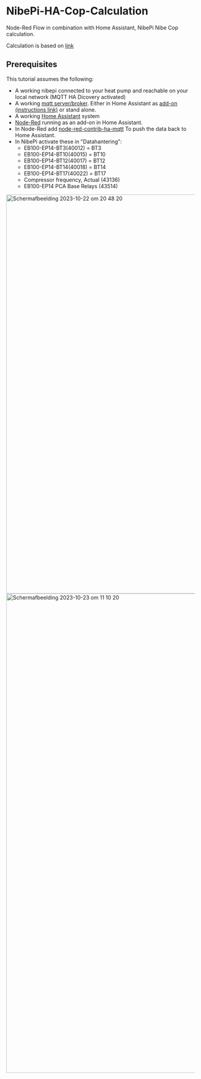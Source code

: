 # NibePi-HA-Cop-Calculation
Node-Red Flow in combination with Home Assistant, NibePi Nibe Cop calculation.

Calculation is based on [link](https://github.com/karhulitos/MLPlogintutkija)


## Prerequisites
This tutorial assumes the following:
- A working nibepi connected to your heat pump and reachable on your local network (MQTT HA Dicovery activated)
- A working [mqtt server/broker](https://mqtt.org/). Either in Home Assistant as [add-on (instructions link)](https://github.com/home-assistant/addons/blob/174f8e66d0eaa26f01f528beacbde0bd111b711c/mosquitto/DOCS.md#how-to-use) or stand alone.
- A working [Home Assistant](https://www.home-assistant.io/) system
- [Node-Red](https://community.home-assistant.io/t/home-assistant-community-add-on-node-red/55023) running as an add-on in Home Assistant.
- In Node-Red add [node-red-contrib-ha-mqtt](https://flows.nodered.org/node/node-red-contrib-ha-mqtt) To push the data back to Home Assistant.
- In NibePi activate these in "Datahantering":
  * EB100-EP14-BT3(40012) = BT3
  * EB100-EP14-BT10(40015) = BT10
  * EB100-EP14-BT12(40017) = BT12
  * EB100-EP14-BT14(40018) = BT14
  * EB100-EP14-BT17(40022) = BT17
  * Compressor frequency, Actual (43136)
  * EB100-EP14 PCA Base Relays (43514)
  
<img width="1065" alt="Schermafbeelding 2023-10-22 om 20 48 20" src="https://github.com/limwakra/NibePi-HA-Cop-Calculation/assets/97366516/15ffd6e8-defa-4cb5-8e3e-6d2b66e25e53">
<img width="1279" alt="Schermafbeelding 2023-10-23 om 11 10 20" src="https://github.com/limwakra/NibePi-HA-Cop-Calculation/assets/97366516/1f173c35-80d4-4b94-990c-f82a0ed6fbc3">
